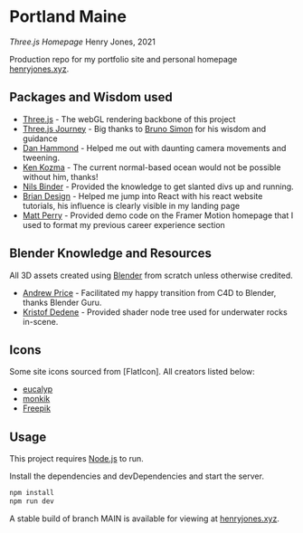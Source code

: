 # Portland Maine
_Three.js Homepage_
Henry Jones, 2021

Production repo for my portfolio site and personal homepage [henryjones.xyz]. 

## Packages and Wisdom used
- [Three.js] - The webGL rendering backbone of this project
- [Three.js Journey] - Big thanks to [Bruno Simon] for his wisdom and guidance
- [Dan Hammond] - Helped me out with daunting camera movements and tweening.
- [Ken Kozma] - The current normal-based ocean would not be possible without him, thanks!
- [Nils Binder] - Provided the knowledge to get slanted divs up and running.
- [Brian Design] - Helped me jump into React with his react website tutorials, his influence is clearly visible in my landing page
- [Matt Perry] - Provided demo code on the Framer Motion homepage that I used to format my previous career experience section

## Blender Knowledge and Resources
All 3D assets created using [Blender] from scratch unless otherwise credited.
- [Andrew Price] - Facilitated my happy transition from C4D to Blender, thanks Blender Guru.
- [Kristof Dedene] - Provided shader node tree used for underwater rocks in-scene.

## Icons
Some site icons sourced from [FlatIcon]. All creators listed below:
- [eucalyp]
- [monkik]
- [Freepik]

## Usage

This project requires [Node.js](https://nodejs.org/) to run.

Install the dependencies and devDependencies and start the server.

```sh
npm install
npm run dev
```

A stable build of branch MAIN is available for viewing at [henryjones.xyz].

   [Three.js]: <https://threejs.org/>
   [Three.js Journey]: <https://threejs-journey.com/>
   [Bruno Simon]: <https://bruno-simon.com/>
   [Dan Hammond]: <https://blogs.perficient.com/2020/05/21/3d-camera-movement-in-three-js-i-learned-the-hard-way-so-you-dont-have-to/>
   [Ken Kozma]: <https://www.liquid.fish/current/threejs>
   [Kristof Dedene]: <https://www.youtube.com/watch?v=FHeBI5tAGP0&t=235s>
   [Andrew Price]: <https://www.youtube.com/user/AndrewPPrice>
   [Loading Screen]: <https://jsfiddle.net/sojzu8a5/1/>
   [Flat Icon]: <https://www.flaticon.com/>
   [eucalyp]: <https://creativemarket.com/eucalyp>
   [monkik]: <https://www.flaticon.com/authors/monkik>
   [Freepik]: <https://www.freepik.com>
   [Nils Binder]: <https://9elements.com/blog/pure-css-diagonal-layouts/>
   [Brian Design]: <https://www.youtube.com/channel/UCsKsymTY_4BYR-wytLjex7A>
   [henryjones.xyz]: <henryjones.xyz>
   [Blender]: <https://www.blender.org/>
   [Matt Perry]: <https://codesandbox.io/s/framer-motion-animatesharedlayout-app-store-demo-i1kct?from-embed>
